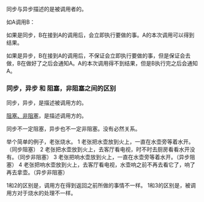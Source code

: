 同步与异步描述的是被调用者的。

如A调用B：

如果是同步，B在接到A的调用后，会立即执行要做的事。A的本次调用可以得到结果。

如果是异步，B在接到A的调用后，不保证会立即执行要做的事，但是保证会去做，B在做好了之后会通知A。A的本次调用得不到结果，但是B执行完之后会通知A。

### 同步，异步 和 阻塞，非阻塞之间的区别

同步，异步，是描述被调用方的。

[阻塞、非阻塞](block-vs-non-blocking.md)，是描述调用方的。

同步不一定阻塞，异步也不一定非阻塞。没有必然关系。

举个简单的例子，老张烧水。
1 老张把水壶放到火上，一直在水壶旁等着水开。（同步阻塞）
2 老张把水壶放到火上，去客厅看电视，时不时去厨房看看水开没有。（同步非阻塞）
3 老张把响水壶放到火上，一直在水壶旁等着水开。（异步阻塞）
4 老张把响水壶放到火上，去客厅看电视，水壶响之前不再去看它了，响了再去拿壶。（异步非阻塞）

1和2的区别是，调用方在得到返回之前所做的事情不一样。
1和3的区别是，被调用方对于烧水的处理不一样。
